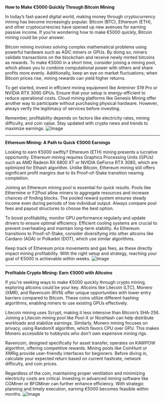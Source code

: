 **How to Make €5000 Quickly Through Bitcoin Mining**

In today’s fast-paced digital world, making money through cryptocurrency mining has become increasingly popular. Bitcoin (BTC), Ethereum (ETH), and other cryptocurrencies have opened up new avenues for earning passive income. If you’re wondering how to make €5000 quickly, Bitcoin mining could be your answer.

Bitcoin mining involves solving complex mathematical problems using powerful hardware such as ASIC miners or GPUs. By doing so, miners validate transactions on the blockchain and receive newly minted bitcoins as rewards. To make €5000 in a short time, consider joining a mining pool, which allows you to combine computational power with others and share profits more evenly. Additionally, keep an eye on market fluctuations; when Bitcoin prices rise, mining rewards can yield higher returns.

To get started, invest in efficient mining equipment like Antminer S19 Pro or NVIDIA RTX 3090 GPUs. Ensure that your setup is energy-efficient to reduce operational costs. Cloud mining platforms like Genesis Mining offer another way to participate without purchasing physical hardware. However, always verify the legitimacy of services before investing.

Remember, profitability depends on factors like electricity rates, mining difficulty, and coin value. Stay updated with crypto news and trends to maximize earnings. ![Image](https://github.com/user-attachments/assets/3be06921-4469-491d-bd37-5f14c53422b7)

---

**Ethereum Mining: A Path to Quick €5000 Earnings**

Looking to earn €5000 swiftly? Ethereum (ETH) mining presents a lucrative opportunity. Ethereum mining requires Graphics Processing Units (GPUs) such as AMD Radeon RX 6800 XT or NVIDIA GeForce RTX 3080, which are optimized for Ethash algorithm. Unlike Bitcoin, Ethereum mining still offers significant profit margins due to its Proof-of-Stake transition nearing completion.

Joining an Ethereum mining pool is essential for quick results. Pools like Ethermine or F2Pool allow miners to aggregate resources and increase chances of finding blocks. The pooled reward system ensures steady income even during periods of low individual output. Always compare pool fees and payout structures to choose the best option.

To boost profitability, monitor GPU performance regularly and update drivers to ensure optimal efficiency. Efficient cooling systems are crucial to prevent overheating and maintain long-term stability. As Ethereum transitions to Proof-of-Stake, consider diversifying into other altcoins like Cardano (ADA) or Polkadot (DOT), which use similar algorithms.

Keep track of Ethereum price movements and gas fees, as these directly impact mining profitability. With the right setup and strategy, reaching your goal of €5000 is achievable within weeks. ![Image](https://github.com/user-attachments/assets/3be06921-4469-491d-bd37-5f14c53422b7)

---

**Profitable Crypto Mining: Earn €5000 with Altcoins**

If you're seeking ways to make €5000 quickly through crypto mining, exploring altcoins could be your key. Altcoins like Litecoin (LTC), Monero (XMR), and Ravencoin (RVN) offer unique opportunities with lower entry barriers compared to Bitcoin. These coins utilize different hashing algorithms, enabling miners to use existing GPUs effectively.

Litecoin mining uses Scrypt, making it less intensive than Bitcoin’s SHA-256. Joining a Litecoin mining pool like Pool-X or NiceHash can help distribute workloads and stabilize earnings. Similarly, Monero mining focuses on privacy, using RandomX algorithm, which favors CPU over GPU. This makes Monero accessible to hobbyists who don’t own expensive mining rigs.

Ravencoin, designed specifically for asset transfer, operates on KAWPOW algorithm, offering competitive rewards. Mining pools like CoinHunt or XMRig provide user-friendly interfaces for beginners. Before diving in, calculate your expected return based on current hashrate, network difficulty, and coin prices.

Regardless of the coin, maintaining proper ventilation and minimizing electricity costs are critical. Investing in advanced mining software like CGMiner or BFGMiner can further enhance efficiency. With strategic planning and timely execution, earning €5000 becomes feasible within months. ![Image](https://github.com/user-attachments/assets/3be06921-4469-491d-bd37-5f14c53422b7)